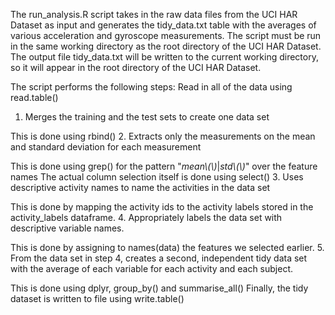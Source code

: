 The run_analysis.R script takes in the raw data files from the UCI HAR Dataset as input and generates the tidy_data.txt table with the averages of various acceleration and gyroscope measurements.
The script must be run in the same working directory as the root directory of the UCI HAR Dataset.
The output file tidy_data.txt will be written to the current working directory, so it will appear in the root directory of the UCI HAR Dataset.

The script performs the following steps:
Read in all of the data using read.table()
1. Merges the training and the test sets to create one data set

This is done using rbind()
2. Extracts only the measurements on the mean and standard deviation for each measurement

This is done using grep() for the pattern "*mean\\(\\)*|*std\\(\\)*" over the feature names
The actual column selection itself is done using select()
3. Uses descriptive activity names to name the activities in the data set

This is done by mapping the activity ids to the activity labels stored in the activity_labels dataframe.
4. Appropriately labels the data set with descriptive variable names.

This is done by assigning to names(data) the features we selected earlier.
5. From the data set in step 4, creates a second, independent tidy data set with the average of each variable for each activity and each subject.

This is done using dplyr, group_by() and summarise_all()
Finally, the tidy dataset is written to file using write.table()